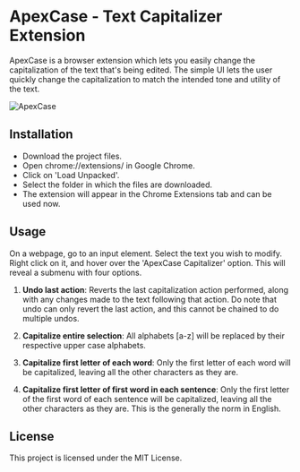 # ApexCase - Text Capitalizer Extension

ApexCase is a browser extension which lets you easily change the capitalization of the text that's being edited. The simple UI lets the user quickly change the capitalization to match the intended tone and utility of the text.

![ApexCase](https://user-images.githubusercontent.com/57246364/91425009-33bd8780-e878-11ea-8acd-098ba45a8ac3.gif)

## Installation

* Download the project files.
* Open chrome://extensions/ in Google Chrome. 
* Click on 'Load Unpacked'. 
* Select the folder in which the files are downloaded.
* The extension will appear in the Chrome Extensions tab and can be used now.

## Usage

On a webpage, go to an input element. Select the text you wish to modify. Right click on it, and hover over the 'ApexCase Capitalizer' option. 
This will reveal a submenu with four options.

1. **Undo last action**: Reverts the last capitalization action performed, along with any changes made to the text following that action. Do note that undo can only revert the last action, and this cannot be chained to do multiple undos.

2. **Capitalize entire selection**: All alphabets [a-z] will be replaced by their respective upper case alphabets.

3. **Capitalize first letter of each word**: Only the first letter of each word will be capitalized, leaving all the other characters as they are.

4. **Capitalize first letter of first word in each sentence**: Only the first letter of the first word of each sentence will be capitalized, leaving all the other characters as they are. This is the generally the norm in English.

## License

This project is licensed under the MIT License.
